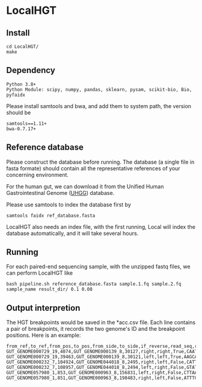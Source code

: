 # LocalHGT

## Install
```
cd LocalHGT/
make
```
## Dependency
```
Python 3.8+
Python Module: scipy, numpy, pandas, sklearn, pysam, scikit-bio, Bio, pyfaidx
```
Please install samtools and bwa, and add them to system path, the version 
should be
```
samtools==1.11+
bwa-0.7.17+
```

## Reference database
Please construct the database before running. The database (a single file in fasta 
formate) should contain all the representative references of your concerning environment. 

For the human gut, we can download it from the Unified Human Gastrointestinal Genome 
([UHGG](https://www.nature.com/articles/s41587-020-0603-3)) database.

Please use samtools to index the database first by

```
samtools faidx ref_database.fasta

```
LocalHGT also needs an index file, with the first running, Local will index 
the database automatically, and it will take several hours.
## Running
For each paired-end sequencing sample, with the unzipped fastq files, we can perform
LocalHGT like

```
bash pipeline.sh reference_database.fasta sample.1.fq sample.2.fq sample_name result_dir/ 0.1 0.08
```
## Output interpretion
The HGT breakpoints would be saved in the *acc.csv file.
Each line contains a pair of breakpoints, it records the two genome's ID and 
the breakpoint positions. Here is an example:
```
from_ref,to_ref,from_pos,to_pos,from_side,to_side,if_reverse,read_seq,ref_seq,similarity
GUT_GENOME000729_19,4074,GUT_GENOME000139_8,30127,right,right,True,CAATCCTTCTATTACGTCAGGGGAAATGGTAGCCGCCCCGATTCCATACTCACAGAGGTCG,CAATCCTTCTATTACGTCAGGGGAAATGGTAGCCGCCCCGATTCCATACTCACAGAGTTCA,1.885
GUT_GENOME000729_19,39463,GUT_GENOME000139_8,30121,left,left,True,AAGCATCCCTTCTCCCATGCCGAATTCTTTCGCGGCCGAAAA,AGCATCCCTTCTCCCATGCCGAATTCTTTCGCGGCCGAAAAC,1.952
GUT_GENOME000232_7,104924,GUT_GENOME044018_8,2495,right,left,False,CATTCTCTCTGGCAGTTACACTGATTTTACCTCCTGCAGGCACATG,CATTCTCTCTGGCAGTTACACTGATTTTACCTCCTGCAGGCACATG,2.0
GUT_GENOME000232_7,108957,GUT_GENOME044018_8,2494,left,right,False,GTATGCGGTCTGTCCGTCCAAGGCGATCGTATCATCGACAAGCGTCCCATAGGA,GTATTCGGTCTGTCCGTCCAAGGCGATCGTATCATCGACAAGCGTCCCATAGGA,1.907
GUT_GENOME057980_1,853,GUT_GENOME000963_8,156831,left,right,False,CTTAATGTGAAGGTTGATGGAAGGGAAGTAAAAGAGGAGGATATTATTTTCTGCCTCCACGGTAAGAAATTTGGTG,TTGACATTGAAGGTTGATGGAAGGGAAGTAAAAGAGGAGGATATTATTTTCTGCCTCCACGGTAAGGAATTTGGTG,1.75
GUT_GENOME057980_1,851,GUT_GENOME000963_8,198483,right,left,False,ATTTCTAAGATGGAAAGCATATTAAGGCTAACTCTAATGATGAAG,CATTAACGGATGGAAAGCATATTAAGGCTAACTCTAATGATGAAG,1.644
```

